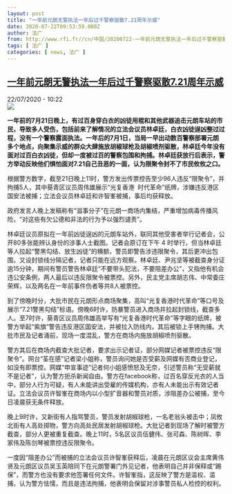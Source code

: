 ```yaml
---
layout: post
title: "一年前元朗无警执法一年后过千警察驱散7.21周年示威"
date: 2020-07-22T09:53:59.000Z
author: 法广
from: http://www.rfi.fr//cn/中国/20200722-一年前元朗无警执法一年后过千警察驱散7-21周年示威
tags: [ 法广 ]
categories: [ news, 法广 ]
---
```

<!--1595411639000-->
[一年前元朗无警执法一年后过千警察驱散7.21周年示威](http://www.rfi.fr//cn/%E4%B8%AD%E5%9B%BD/20200722-%E4%B8%80%E5%B9%B4%E5%89%8D%E5%85%83%E6%9C%97%E6%97%A0%E8%AD%A6%E6%89%A7%E6%B3%95%E4%B8%80%E5%B9%B4%E5%90%8E%E8%BF%87%E5%8D%83%E8%AD%A6%E5%AF%9F%E9%A9%B1%E6%95%A37-21%E5%91%A8%E5%B9%B4%E7%A4%BA%E5%A8%81)
------

<div>
<div>22/07/2020 - 10:22</div><img src="https://s.rfi.fr/media/display/d145f85a-cb9c-11ea-a287-005056a964fe/w:310/p:16x9/2020-07-21T152233Z_369967784_RC2RXH9D6IGI_RTRMADP_3_HONGKONG-SECURITY.JPG"><p><strong>一年前的7月21日晚上，有过百身穿白衣的凶徒用棍和其他武器追击元朗车站的市民，导致多人受伤，包括前来了解情况的立法会议员林卓廷，白衣凶徒逞凶整过过程，没有一个警察露面执法。一年后的7月1日，当局一早出动数百警察部署元朗多个地点，向聚集示威的群众大肆施放胡椒球枪及胡椒喷剂驱散，林卓廷今年没有面对过百白衣凶徒，但却一度被过百的警察包围和拘捕。林卓廷获放行后表示，警方举动反映他们惧怕面对7.21自己丑恶的一面，认为限聚令封不了市民攸攸之口。</strong></p><div class="t-content__body u-clearfix"><div class="m-interstitial"></div><p>根据警方数字，截至21日晚上11时，警方发出传票控告至少96人违反“限聚令”，并拘捕5人，其中葵青区议员周伟雄展示“光复香港  时代革命”纸牌，涉嫌违反港区国安法被捕；立法会议员林卓廷和许智峯被捕，事后均获释放。</p><p>政府发言人晚上发稿称有“滋事分子”在元朗一商场内集结，严重增加病毒传播风险，“对这些有欠公德和非法的行为予以强烈谴责”。</p><p>林卓廷议员原拟在一年前凶徒逞凶的元朗车站外，联同其他受害者举行记者会，公开80多张能辨认身份的涉事人士截图。记者会原订在下午 4 时举行，但当林卓廷等人拉起“警黑勾结、放生凶徒”的横额，警员即警告涉违限聚令，其后更冲出包围，又设封锁线分隔记者，记者只能在远方观察。林卓廷、尹兆坚等被截查身分证逾15分钟，期间有警员警告林卓廷“不要带头犯法，不要阻差办公”，又指他有机会违公安条例，两人最后以违反限聚令被票控。另外，民主党主席胡志伟、中常委庄荣辉，以及两名在一年前事件伤者等共8人被票控。</p><p>到了傍晚时分，大批市民在元朗形点商场聚集，高叫“光复香港时代革命”等口号及展示“7.21警黑勾结”标语。傍晚6时许，防暴警员进入商场并拉起封锁线，截查多人。至7时许，葵青区议员周伟雄高举写有“光复香港时代革命”等字眼的纸牌，被警方举起“紫旗”警告违反港区国安法，并被拉入防线内，其后被锁上手铐拘捕。大批市民及记者涌前，现场一度混乱，警方在商场内施放胡椒喷剂驱散。</p><p>警方其后在商场内截查大批记者，要求出示记者证，部分网媒记者被票控违反“限聚令”。网台“荃在感”记者梁小姐称，警员询问她是否受薪及网媒有否商业登记，如没有即票控。网媒“申宣事迹”记者何小姐感愤怒及无奈，引述警员称“无受薪就不是记者”，认为警方扼杀新闻自由。警方在facebook称，过百名穿反光衣的人当中，部分人行为可疑，有人未能讲出受雇的传媒机构，亦有人未能出示有效记者证。立法会议员许智峯在商场内以小型扩音器和警员对质，涉阻差办公被捕，至今日凌晨获无条件释放。</p><p>晚上9时许，又新街有人指骂警员，警员发射胡椒球枪，一名老翁头被击中；凤攸北街有人高处掷物，警方向高处民居发射胡椒球枪。大批记者到现场了解时被警方截查，部分人更被重复截查。晚上11时，5名区议员伍健伟、张可森、陈树晖、李家伟及陈剑琴被票控违反限聚令。</p><p>一度因“阻差办公”而被捕的立法会议员许智峯获释后，凌晨在元朗区议会主席黄伟贤及元朗区议员吴玉英陪同下在元朗警署门外见记者，他表明自己并非保释或“踢保”，而警方也没有要求他签署任何文件。许智峯指，这反映了警方是滥权、滥捕，认为警方怯懦，而且是违法拘捕，他表明会保留对涉事警员私人检控的权利。</p><div class="o-self-promo o-self-promo--nl o-self-promo--hidden" data-selfpromo-newsletter></div><div class="o-self-promo o-self-promo--app o-self-promo--hidden" data-selfpromo-app></div></div>
</div>
